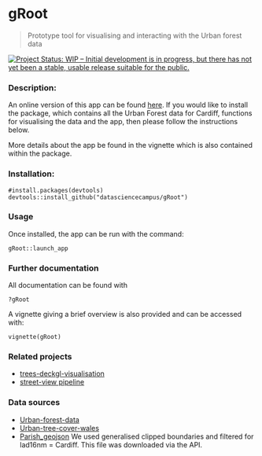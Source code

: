 # gRoot

> Prototype tool for visualising and interacting with the Urban forest data

[![Project Status: WIP – Initial development is in progress, but there has not yet been a stable, usable release suitable for the public.](http://www.repostatus.org/badges/latest/wip.svg)](http://www.repostatus.org/#wip)



### Description:


An online version of this app can be found [here](https://datasciencecampus.shinyapps.io/cardiff_app/). If you would like to install the package, which contains all the Urban Forest data for Cardiff, functions for visualising the data and the app, then please follow the instructions below. 

More details about the app be found in the vignette which is also contained within the package. 



### Installation:

```
#install.packages(devtools)
devtools::install_github("datasciencecampus/gRoot")
```

### Usage

Once installed, the app can be run with the command:

```
gRoot::launch_app
```

### Further documentation

All documentation can be found with 
```
?gRoot
```

A vignette giving a brief overview is also provided and can be accessed with:

```
vignette(gRoot)
```

### Related projects
* [trees-deckgl-visualisation](https://github.com/datasciencecampus/trees-deckgl-visualisation)
* [street-view pipeline](https://github.com/datasciencecampus/street-view-pipeline)

### Data sources 
* [Urban-forest-data](https://github.com/datasciencecampus/street-view-pipeline)
* [Urban-tree-cover-wales](http://lle.gov.wales/catalogue/item/UrbanTreeCover2013Polygons/?lang=ens)
* [Parish_geojson](http://geoportal.statistics.gov.uk/datasets/parishes-and-non-civil-parished-areas-december-2016-generalised-clipped-boundaries-in-england-and-wales)
We used generalised clipped boundaries and filtered for lad16nm = Cardiff. This
file was downloaded via the API.
